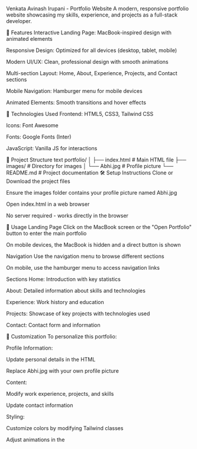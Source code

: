 Venkata Avinash Irupani - Portfolio Website
A modern, responsive portfolio website showcasing my skills, experience, and projects as a full-stack developer.

🌟 Features
Interactive Landing Page: MacBook-inspired design with animated elements

Responsive Design: Optimized for all devices (desktop, tablet, mobile)

Modern UI/UX: Clean, professional design with smooth animations

Multi-section Layout: Home, About, Experience, Projects, and Contact sections

Mobile Navigation: Hamburger menu for mobile devices

Animated Elements: Smooth transitions and hover effects

🚀 Technologies Used
Frontend: HTML5, CSS3, Tailwind CSS

Icons: Font Awesome

Fonts: Google Fonts (Inter)

JavaScript: Vanilla JS for interactions

📁 Project Structure
text
portfolio/
│
├── index.html              # Main HTML file
├── images/                 # Directory for images
│   └── Abhi.jpg           # Profile picture
└── README.md              # Project documentation
🛠️ Setup Instructions
Clone or Download the project files

Ensure the images folder contains your profile picture named Abhi.jpg

Open index.html in a web browser

No server required - works directly in the browser

📱 Usage
Landing Page
Click on the MacBook screen or the "Open Portfolio" button to enter the main portfolio

On mobile devices, the MacBook is hidden and a direct button is shown

Navigation
Use the navigation menu to browse different sections

On mobile, use the hamburger menu to access navigation links

Sections
Home: Introduction with key statistics

About: Detailed information about skills and technologies

Experience: Work history and education

Projects: Showcase of key projects with technologies used

Contact: Contact form and information

🎨 Customization
To personalize this portfolio:

Profile Information:

Update personal details in the HTML

Replace Abhi.jpg with your own profile picture

Content:

Modify work experience, projects, and skills

Update contact information

Styling:

Customize colors by modifying Tailwind classes

Adjust animations in the <style> section

📄 Resume Download
The resume download button is configured to look for a file named Venkata_Avinash_Irupani_Resume.pdf. Replace this with your actual resume file.

🌐 Browser Compatibility
Chrome (recommended)

Firefox

Safari

Edge

📧 Contact
Email: venkataavinashirupani@gmail.com

Phone: +91 7702204745

LinkedIn: Venkata Avinash Irupani

GitHub: Avinash9117

📄 License
This project is open source and available under the MIT License.
